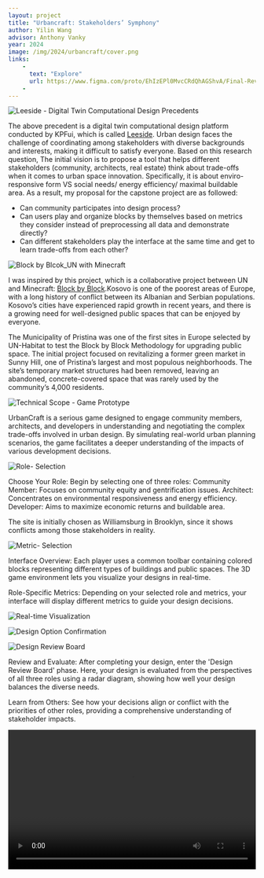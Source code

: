 ```yaml
---
layout: project
title: "Urbancraft: Stakeholders’ Symphony"
author: Yilin Wang
advisor: Anthony Vanky
year: 2024
image: /img/2024/urbancraft/cover.png
links:
    - 
      text: "Explore"
      url: https://www.figma.com/proto/EhIzEPl0MvcCRdQhAGShvA/Final-Review-website?page-id=0%3A1&type=design&node-id=1-3&viewport=-185%2C562%2C0.48&t=V17GT1mlx9iiSDBw-1&scaling=min-zoom&starting-point-node-id=1%3A3
    - 
---
```


![Leeside - Digital Twin Computational Design Precedents](/img/2024/urbancraft/leeside_precedent.png)

The above precedent is a digital twin computational design platform conducted by KPFui, which is called [Leeside](https://www.kpf.com/story/kpf-ui-climate-haven-city). Urban design faces the challenge of coordinating among stakeholders with diverse backgrounds and interests, making it difficult to satisfy everyone. 
Based on this research question, The initial vision is to propose a tool that helps different stakeholders  (community, architects, real estate) think about trade-offs when it comes to urban space innovation. Specifically, it is about enviro-responsive form VS social needs/ energy efficiency/ maximal buildable area. As a result, my proposal for the capstone project are as followed:

- Can community participates into design process?
- Can users play and organize blocks by themselves based on metrics they consider instead of preprocessing all data and demonstrate directly?
- Can different stakeholders play the interface at the same time and get to learn trade-offs from each other?

![Block by Blcok_UN with Minecraft](/img/2024/urbancraft/block_by_block.png)

I was inspired by this project, which is a collaborative project between UN and Minecraft: [Block by Block](https://www.blockbyblock.org/projects/kosovo).Kosovo is one of the poorest areas of Europe, with a long history of conflict between its Albanian and Serbian populations. Kosovo’s cities have experienced rapid growth in recent years, and there is a growing need for well-designed public spaces that can be enjoyed by everyone.

The Municipality of Pristina was one of the first sites in Europe selected by UN-Habitat to test the Block by Block Methodology for upgrading public space. The initial project focused on revitalizing a former green market in Sunny Hill, one of Pristina’s largest and most populous neighborhoods. The site’s temporary market structures had been removed, leaving an abandoned, concrete-covered space that was rarely used by the community’s 4,000 residents.


![Technical Scope - Game Prototype](/img/2024/urbancraft/prototype1.png)

UrbanCraft is a serious game designed to engage community members, architects, and developers in understanding and negotiating the complex trade-offs involved in urban design. By simulating real-world urban planning scenarios, the game facilitates a deeper understanding of the impacts of various development decisions.


![Role- Selection](/img/2024/urbancraft/roleSelection.png)

Choose Your Role: Begin by selecting one of three roles:
Community Member: Focuses on community equity and gentrification issues.
Architect: Concentrates on environmental responsiveness and energy efficiency.
Developer: Aims to maximize economic returns and buildable area.

The site is initially chosen as Williamsburg in Brooklyn, since it shows conflicts among those stakeholders in reality.


![Metric- Selection](/img/2024/urbancraft/metricSelection.png)

Interface Overview: Each player uses a common toolbar containing colored blocks representing different types of buildings and public spaces. The 3D game environment lets you visualize your designs in real-time.

Role-Specific Metrics: Depending on your selected role and metrics, your interface will display different metrics to guide your design decisions.

![Real-time Visualization](/img/2024/urbancraft/crafting.png)


![Design Option Confirmation](/img/2024/urbancraft/confirmation.png)

![Design Review Board](/img/2024/urbancraft/designReviewBoard.png)

Review and Evaluate: After completing your design, enter the 'Design Review Board' phase. Here, your design is evaluated from the perspectives of all three roles using a radar diagram, showing how well your design balances the diverse needs.

Learn from Others: See how your decisions align or conflict with the priorities of other roles, providing a comprehensive understanding of stakeholder impacts.

<!-- <iframe
  src="https://www.youtube.com/embed/laiVuCmEjlg"
  frameborder="0"
  allow="accelerometer; autoplay; encrypted-media; gyroscope; picture-in-picture; web-share"
  allowfullscreen
  style="aspect-ratio: 16 / 9; width: 100%;">
</iframe>

<iframe
  src="https://player.vimeo.com/video/158673446?h=30e98ac368&title=0&byline=0&portrait=0"
  frameborder="0"
  allow="autoplay; fullscreen; picture-in-picture"
  allowfullscreen
  style="aspect-ratio: 16 / 9; width: 100%;">
</iframe> -->

<video
  src="/img/2024/urbancraft/demo_video_Yilin Wang.mp4"
  controls
  style="aspect-ratio: 16 / 9; width: 100%;">
</video>

[^1]: Julian Agyeman, “Introducing Just Sustainabilities” .
[^2]: Robert Goodspeed, “Scenario planning for cities and regions : managing and envisioning uncertain futures” .
<!-- [^3]: ann haeyoung, “How to work within power structures that don't work for you,” _The Creative Independent_ (2019).
[^4]: WBYA?, _Who Builds Your Architecture? A Critical Field Guide_ (2017).
[^5]: Jason Alderman, Tega Brain, Taeyoon Choi, Luisa Pereira, “A Field Guide to Debugging,” p5.js (2015).
[^6]: Keller Easterling, “A losing game: harnessing failure,” _The Architectural Review_ 1458 (2019). -->